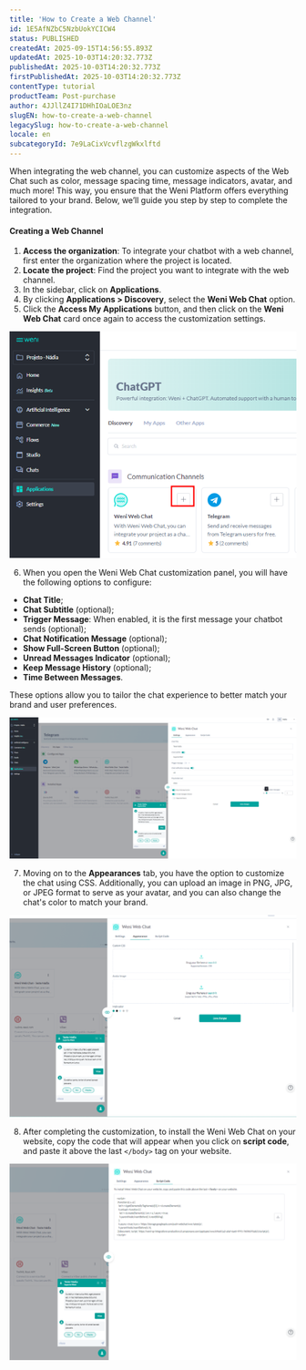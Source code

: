 ```yaml
---
title: 'How to Create a Web Channel'
id: 1E5AfNZbC5NzbUokYCICW4
status: PUBLISHED
createdAt: 2025-09-15T14:56:55.893Z
updatedAt: 2025-10-03T14:20:32.773Z
publishedAt: 2025-10-03T14:20:32.773Z
firstPublishedAt: 2025-10-03T14:20:32.773Z
contentType: tutorial
productTeam: Post-purchase
author: 4JJllZ4I71DHhIOaLOE3nz
slugEN: how-to-create-a-web-channel
legacySlug: how-to-create-a-web-channel
locale: en
subcategoryId: 7e9LaCixVcvflzgWkxlftd
---
```


When integrating the web channel, you can customize aspects of the Web Chat such as color, message spacing time, message indicators, avatar, and much more! This way, you ensure that the Weni Platform offers everything tailored to your brand. Below, we’ll guide you step by step to complete the integration.​

#### **Creating a Web Channel**

1. **Access the organization**: To integrate your chatbot with a web channel, first enter the organization where the project is located.
2. **Locate the project**: Find the project you want to integrate with the web channel.
3. In the sidebar, click on **Applications**.
4. By clicking **Applications > Discovery**, select the **Weni Web Chat** option.
5. Click the **Access My Applications** button, and then click on the **Weni Web Chat** card once again to access the customization settings.

![](https://raw.githubusercontent.com/vtexdocs/help-center-content/refs/heads/main/docs/en/tutorials/weni-by-vtex/integrations/how-to-create-a-web-channel_1.png)

6. When you open the Weni Web Chat customization panel, you will have the following options to configure:
- **Chat Title**;
- **Chat Subtitle** (optional);
- **Trigger Message**: When enabled, it is the first message your chatbot sends (optional);
- **Chat Notification Message** (optional);
- **Show Full-Screen Button** (optional);
- **Unread Messages Indicator** (optional);
- **Keep Message History** (optional);
- **Time Between Messages**.

These options allow you to tailor the chat experience to better match your brand and user preferences.

![](https://raw.githubusercontent.com/vtexdocs/help-center-content/refs/heads/main/docs/en/tutorials/weni-by-vtex/integrations/how-to-create-a-web-channel_2.png)

7. Moving on to the **Appearances** tab, you have the option to customize the chat using CSS. Additionally, you can upload an image in PNG, JPG, or JPEG format to serve as your avatar, and you can also change the chat's color to match your brand.

![](https://raw.githubusercontent.com/vtexdocs/help-center-content/refs/heads/main/docs/en/tutorials/weni-by-vtex/integrations/how-to-create-a-web-channel_3.png)

8. After completing the customization, to install the Weni Web Chat on your website, copy the code that will appear when you click on **script code**, and paste it above the last `</body>` tag on your website.

![](https://raw.githubusercontent.com/vtexdocs/help-center-content/refs/heads/main/docs/en/tutorials/weni-by-vtex/integrations/how-to-create-a-web-channel_4.png)
